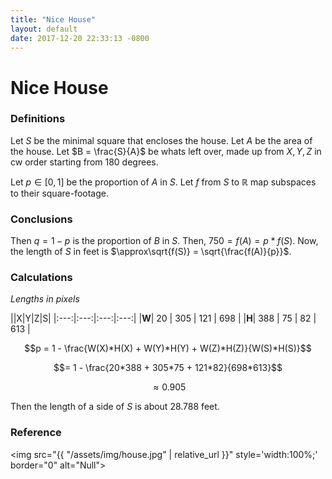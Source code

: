 ```yaml
---
title: "Nice House"
layout: default
date: 2017-12-20 22:33:13 -0800
---
```


# Nice House

### Definitions 

Let $S$ be the minimal square that encloses the house. 
Let $A$ be the area of the house. 
Let $B = \frac{S}{A}$ be whats left over, made up from $X,Y,Z$ in cw order starting from $180$ degrees.

Let $p \in [0,1]$ be the proportion of $A$ in $S$.
Let $f$ from $S$ to $\mathbb{R}$ map subspaces to their square-footage. 

### Conclusions

Then $q = 1-p$ is the proportion of $B$ in $S$.
Then, $750 = f(A) = p*f(S)$. 
Now, the length of $S$ in feet is $\approx\sqrt{f(S)} = \sqrt{\frac{f(A)}{p}}$.

### Calculations 

*Lengths in pixels*

||X|Y|Z|S|
|:---:|:---:|:---:|:---:|
|**W**| 20 | 305 | 121 | 698 |
|**H**| 388 | 75 | 82 | 613 |

$$p = 1 - \frac{W(X)*H(X) + W(Y)*H(Y) + W(Z)*H(Z)}{W(S)*H(S)}$$

$$= 1 - \frac{20*388 + 305*75 + 121*82}{698*613}$$

$$\approx 0.905$$

Then the length of a side of $S$ is about $28.788$ feet.

### Reference

<img src="{{ "/assets/img/house.jpg" | relative_url }}" style='width:100%;' border="0" alt="Null">

